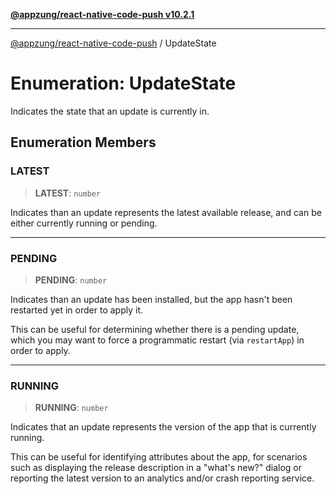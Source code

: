 [**@appzung/react-native-code-push v10.2.1**](../README.md)

---

[@appzung/react-native-code-push](../README.md) / UpdateState

# Enumeration: UpdateState

Indicates the state that an update is currently in.

## Enumeration Members

### LATEST

> **LATEST**: `number`

Indicates than an update represents the latest available release, and can be either currently running or pending.

---

### PENDING

> **PENDING**: `number`

Indicates than an update has been installed, but the app hasn't been restarted yet in order to apply it.

This can be useful for determining whether there is a pending update, which you may want to force a programmatic restart (via `restartApp`) in order to apply.

---

### RUNNING

> **RUNNING**: `number`

Indicates that an update represents the version of the app that is currently running.

This can be useful for identifying attributes about the app, for scenarios such as displaying the release description in a "what's new?" dialog or reporting the latest version to an analytics and/or crash reporting service.
